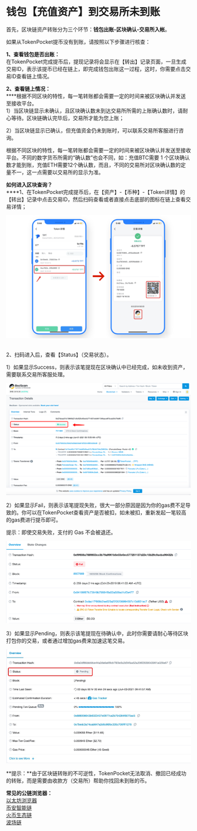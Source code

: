 # 钱包【充值资产】到交易所未到账

首先，区块链资产转账分为三个环节：**钱包出账-区块确认-交易所入帐**。&#x20;

如果从TokenPocket提币没有到账，请按照以下步骤进行核查：

**1、查看钱包是否出账：**\
在TokenPocket完成提币后，提现记录将会显示在【转出】记录页面，一旦生成交易ID，表示该提币已经在链上，即完成钱包出账这一过程，这时，你需要点击交易ID查看链上情况。

**2、查看链上情况：**\
****根据不同区块的特性，每一笔转账都会需要一定的时间来被区块确认并发送至接收平台。\
1）当区块链显示未确认，且区块确认数未到达交易所所需的上账确认数时，请耐心等待。区块链确认完毕后，交易所才能为您上账；

2）当区块链显示已确认，但充值资金仍未到账时，可以联系交易所客服进行咨询。&#x20;

根据不同区块的特性，每一笔转账都会需要一定的时间来被区块确认并发送至接收平台。不同的数字货币所需的“确认数”也会不同，如：充值BTC需要 1 个区块确认数才能到账，充值ETH需要12个确认数，而且，不同的交易所对区块确认数的定量不一，这一点需要以交易所的显示为准。

**如何进入区块查询？**\
****1、在TokenPocket完成提币后，在【资产】-【币种】-【Token详情】的【转出】记录中点击交易ID，然后扫码查看或者直接点击底部的图标在链上查看交易详情；

![](../.gitbook/assets/钱包【充值资产】到交易所未到账.png)

\
2、扫码进入后，查看【Status】（交易状态）。

1）如果显示Success，则表示该笔提现在区块确认中已经完成，如未收到资产，需要联系交易所客服处理。

![](../.gitbook/assets/fqa4.png)

2）如果显示Fail，则表示该笔提现失败，很大一部分原因是因为你的gas费不足导致的。你可以在TokenPocket查看资产是否被扣，如未被扣，重新发起一笔较高的gas费进行提币即可。

提示：即使交易失败，支付的 Gas 不会被退还。

![](../.gitbook/assets/faq5.png)

3）如果显示Pending，则表示该笔提现在待确认中，此时你需要请耐心等待区块打包你的交易，或者通过增加gas费来加速这笔交易。

![](../.gitbook/assets/faq6.jpg)

**提示：**由于区块链转账的不可逆性，TokenPocket无法取消、撤回已经成功的转账，而是需要由收款方（交易所）帮助你找回未到账的币。

**常见的公链浏览器：**\
[以太坊浏览器](https://cn.etherscan.com/)\
[币安智能链](https://bscscan.com/)\
[火币生态链](https://hecoinfo.com/)\
[波场链](https://tronscan.io/#/)
